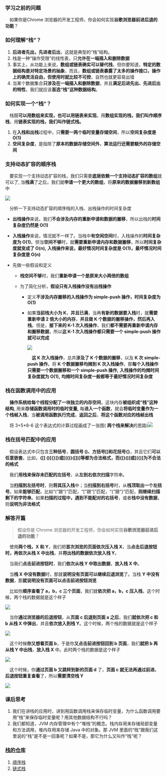 ### 学习之前的问题

&emsp;如果你是Chrome 浏览器的开发工程师，你会如何实现**谷歌浏览器前进后退的功能**？

### 如何理解“栈”？

1. **后进者先出，先进者后出**，这就是典型的“栈”结构。
2. 栈是一种“操作受限”的线性表，只**允许在一端插入和删除数据**
3. 事实上，从功能上来说，**数组或链表确实可以替代栈**，但你要知道，**特定的数据结构是对特定场景的抽象**，而且，**数组或链表暴露了太多的操作接口，操作上的确灵活自由，但使用时就比较不可控**，自然也就更容易出错
4. 当某个数据集合**只涉及在一端插入和删除数据**，并且**满足后进先出、先进后出的特性**，我们就应该**首选“栈”这种数据结构**。

### 如何实现一个“栈”？

&emsp;栈既**可以用数组来实现，也可以用链表来实现**。用**数组实现的栈，我们叫作顺序栈**，用**链表实现的栈，我们叫作链式栈。**

1. 在**入栈和出栈**过程中，只**需要一两个临时变量存储空间**，所以**空间复杂度是 O(1)**
2. **空间复杂度**，是指除了**原本的数据存储空间外**，**算法运行还需要额外的存储空间**

### 支持动态扩容的顺序栈

&emsp;要实现一个支持动态扩容的栈，我们只需要**底层依赖一个支持动态扩容的数组**就可以了, 当**栈满**了之后，我们就**申请一个更大的数组**，将**原来的数据搬移到新数组**中

![](https://ae01.alicdn.com/kf/U22b9e7f614594e20ad03968dfdc4cedb3.jpg)

&emsp;分析一下支持动态扩容的顺序栈的入栈、出栈操作的时间复杂度

- **出栈操作**来说，我们**不会涉及内存的重新申请和数据的搬移**，所以出栈的**时间复杂度仍然是 O(1)**

- **入栈操作**来说，情况就不一样了。当栈中**有空闲空间**时，入栈操作的**时间复杂度为 O(1)**。但当**空间不够**时，就**需要重新申请内存和数据搬移**，所以**时间复杂度就变成了 O(n),** **入栈操作来说，最好情况时间复杂度是 O(1)，最坏情况时间复杂度是 O(n)**

- 先做一些假设和定义

  - **栈空间不够**时，我们**重新申请一个是原来大小两倍的数组**

  - 为了简化分析，**假设只有入栈操作没有出栈操作**

    - 定义**不涉及内存搬移的入栈操作为 simple-push 操作，时间复杂度为 O(1)**

    - 如果**当前栈大小为 K**，**并且已满**，当再**有新的数据要入栈**时，就**需要重新申请 2 倍大小的内存**，**并且做 K 个数据的搬移操作，然后再入栈**。但是，**接下来的 K-1 次入栈操作**，我们**都不需要再重新申请内存和搬移数据**，所以**这 K-1 次入栈操作都只需要一个 simple-push 操作就可以完成**

      ![](https://ae01.alicdn.com/kf/Ua545b34db4d542bd830e6630707335c2Z.jpg)

      &emsp;**这 K 次入栈操作**，总共**涉及了 K 个数据的搬移**，以及 **K 次 simple-push 操作**。将 **K 个数据搬移均摊到 K 次入栈操作**，那**每个入栈操作只需要一个数据搬移和一个 simple-push 操作,** **入栈操作的均摊时间复杂度就为 O(1),** **均摊时间复杂度一般都等于最好情况时间复杂度**

### 栈在函数调用中的应用

&emsp;**操作系统给每个线程分配了一块独立的内存空间**，这块内存**被组织成“栈”这种结构**, 用来**存储函数调用时的临时变量,** 每**进入一个函数**，就会**将临时变量作为一个栈帧入栈**，当**被调用函数执行完成**，**返回之后**，**将这个函数对应的栈帧出栈**

&emsp;将 3+5*8-6 这个表达式的计算过程画成了一张图( **两个栈来解决**的思路)![](https://ae01.alicdn.com/kf/U4e93c14eaad847fca676a10f29a03896x.jpg)

### 栈在括号匹配中的应用

&emsp;假设表达式中只包含**三种括号**，**圆括号 ()、方括号[]和花括号{}**，并且它们**可以任意嵌套**。比如，**{[] ()[{}]}或[{()}([])]等都为合法格式，而{[}()]或[({)]为不合法的格式**

&emsp;我们**用栈来保存未匹配的左括号**，从**左到右依次扫描**字符串。

&emsp;当**扫描到左括号时**，则**将其压入栈**中；当**扫描到右括号**时，从**栈顶取出一个左括号**。如果**能够匹配**，比如“(”跟“)”匹配，“[”跟“]”匹配，“{”跟“}”匹配，**则继续扫描剩下的字符串**。如果**扫描的过程中，遇到不能配对的右括号**，或者**栈中没有数据**，则**说明为非法格式**

### 解答开篇

> 假设你是 Chrome 浏览器的开发工程师，你会如何实现**谷歌浏览器前进后退的功能**？

&emsp;使用**两个栈，X 和 Y**，我们把**首次浏览的页面依次压入栈 X**，当**点击后退按钮时，再依次从栈 X 中出栈**，并**将出栈的数据依次放入栈 Y**。

&emsp;当我们**点击前进按钮时**，我们**依次从栈 Y 中取出数据**，**放入栈 X 中**。

&emsp;当**栈 X 中没有数据**时，那就**说明没有页面可以继续后退浏览**了。当栈 **Y 中没有数据**，那**就说明没有页面可以点击前进按钮浏览**

&emsp;比如你**顺序查看了 a，b，c 三个页面**，我们就**依次把 a，b，c 压入栈**，这个时候，两个栈的数据就是这个样子

![](https://ae01.alicdn.com/kf/Ud0e18d79c4ce43a6bb62468012d2923dX.jpg)

&emsp;当你**通过浏览器的后退按钮**，从**页面 c 后退到页面 a 之后**，我们**就依次把 c 和 b 从栈 X 中弹出**，并且**依次放入到栈 Y**。这个时候，两个栈的数据就是这个样子

![](https://ae01.alicdn.com/kf/Ud06e0f52ad5641748e09d4a466fa9f3dz.jpg)

&emsp;这个时候**你又想看页面 b**，于是你**又点击前进按钮回到 b 页面**，我们**就把 b 再从栈 Y 中出栈**，**放入栈 X** 中。此时两个栈的数据是这个样子

![](https://ae01.alicdn.com/kf/Uc31b7b2859e545f1ae2682ba8aa279ebg.jpg)

&emsp;这个时候，你**通过页面 b 又跳转到新的页面 d** 了，**页面 c 就无法再通过前进、后退按钮重复查看**了，所以**需要清空栈 Y**

![](https://ae01.alicdn.com/kf/U153a4719fe15441cb98f963257dabbab9.jpg)

### 课后思考

1. 我们在讲栈的应用时，讲到用函数调用栈来保存临时变量，为什么函数调用要用“栈”来保存临时变量呢？用其他数据结构不行吗？
2. 我们都知道，JVM 内存管理中有个“堆栈”的概念。栈内存用来存储局部变量和方法调用，堆内存用来存储 Java 中的对象。那 JVM 里面的“栈”跟我们这里说的“栈”是不是一回事呢？如果不是，那它为什么又叫作“栈”呢？

### [栈的仓库](https://github.com/Jakexsc/Algorithm/tree/master/src/com/xsc/stackstudy)
1. [顺序栈](https://github.com/Jakexsc/Algorithm/blob/master/src/com/xsc/stackstudy/ArrayStack.java)
2. [链式栈](https://github.com/Jakexsc/Algorithm/blob/master/src/com/xsc/stackstudy/LinkStack.java)